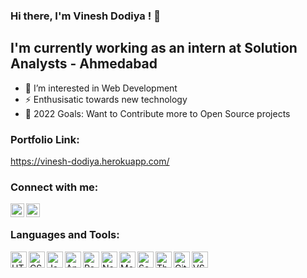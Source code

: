 ### Hi there, I'm Vinesh Dodiya ! 👋

## I'm currently working as an intern at Solution Analysts - Ahmedabad


- 👀 I’m interested in Web Development
- ⚡ Enthusisatic towards new technology 
- 🥅 2022 Goals: Want to Contribute more to Open Source projects

### Portfolio Link:
https://vinesh-dodiya.herokuapp.com/



### Connect with me:


[<img align="left" alt="ishika-tailor | LinkedIn" width="22px" src="https://cdn.jsdelivr.net/npm/simple-icons@v3/icons/linkedin.svg" />][linkedin]
[<img align="left" alt="ishika-tailor | Twitter" width="22px" src="https://cdn.jsdelivr.net/npm/simple-icons@v3/icons/twitter.svg" />][twitter]

<br />

### Languages and Tools:

<img align="left" alt="HTML5" width="26px" src="https://user-images.githubusercontent.com/65213787/176353280-96fe65f4-0deb-40a7-be0b-25e2bff6bd4c.png" />
<img align="left" alt="CSS3" width="26px" src="https://user-images.githubusercontent.com/65213787/176353683-fa488915-69ea-47fe-8ae0-1f557265e57f.png" />
<img align="left" alt="JavaScript" width="26px" src="https://user-images.githubusercontent.com/65213787/176353793-36afa3c1-1f8a-44ea-b0a8-70b773ded143.png" />
<img align="left" alt="Angular" width="26px" src="https://user-images.githubusercontent.com/65213787/176354833-66962fe9-127b-4c38-94dd-fabe2b36456d.png" />
<img align="left" alt="React" width="26px" src="https://user-images.githubusercontent.com/65213787/176354927-c4ee22ec-8aea-4022-9965-8d56ddf7973d.png" />
<img align="left" alt="Node JS" width="26px" src="https://user-images.githubusercontent.com/65213787/176355015-364d3ccb-28b0-45e2-8825-8c3759a86f65.png" />
<img align="left" alt="MongoDB" width="26px" src="https://user-images.githubusercontent.com/65213787/176355128-02645fc0-4721-410f-a3a7-22ced1f53ae1.png" />
<img align="left" alt="SocketIO" width="26px" src="https://user-images.githubusercontent.com/65213787/176355219-9edf5133-5e01-42f5-8256-06451b5fd4a9.png" />
<img align="left" alt="ThreeJS" width="26px" src="https://user-images.githubusercontent.com/65213787/176355324-eabd64a5-3faa-4e17-ab33-186e1a45456a.png" />
<img align="left" alt="GitHub" width="26px" src="https://user-images.githubusercontent.com/65213787/176355450-d76a8e37-5693-4a7f-b464-74418cdf2f4a.png" />
<img align="left" alt="VSCode" width="26px" src="https://user-images.githubusercontent.com/65213787/176355489-ee2a7642-65a8-4fb7-810c-3efc1fe76fe8.png" />

[twitter]: https://twitter.com/vinesh_dodiya
[linkedin]:https://www.linkedin.com/in/vinesh-dodiya/
